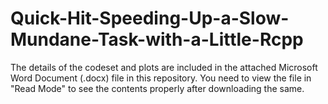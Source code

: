 # Quick-Hit-Speeding-Up-a-Slow-Mundane-Task-with-a-Little-Rcpp

The details of the codeset and plots are included in the attached Microsoft Word Document (.docx) file in this repository. 
You need to view the file in "Read Mode" to see the contents properly after downloading the same.
